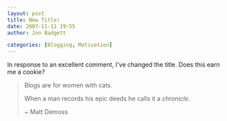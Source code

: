 ```yaml
---
layout: post
title: New Title!
date: 2007-11-11 19:55
author: Jon Badgett

categories: [Blogging, Motivation]
---
```

In response to an excellent comment, I've changed the title.  Does this earn me a cookie?
<blockquote>Blogs are for women with cats.

When a man records his epic deeds he calls it a <em>chronicle</em>.

~ Matt Demoss</blockquote>
